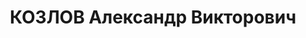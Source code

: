 ---
title: КОЗЛОВ Александр Викторович
description: "Род. в 1902, Московская обл., Волоколамский р-н, с. Суворово. Проживал:\
  \ Ярославская обл., г. Ярославль, Тутаевское шоссе, 14. ЯЭМЗ, Начальник цеха \n\
  \  Арестован 02.07.1937. Обв. по ст. 58-7, 58-8, 58-11. Приговор: ВК ВС СССР, 28.12.1937\
  \ – ВМН. Расстрелян 28.12.1937. \n  Реабилитирован ВК ВС СССР 12.07.1957"
---